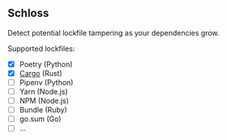 ## Schloss

Detect potential lockfile tampering as your dependencies grow.

Supported lockfiles:
- [x] Poetry (Python)
- [x] [Cargo](/contrib/cargo)  (Rust)
- [ ] Pipenv (Python)
- [ ] Yarn   (Node.js)
- [ ] NPM    (Node.js)
- [ ] Bundle (Ruby)
- [ ] go.sum (Go)
- [ ] ...
